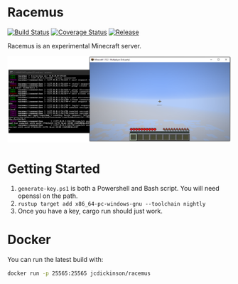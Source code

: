 # Racemus

[![Build Status](https://img.shields.io/github/workflow/status/jcdickinson/racemus/Continuous%20Integration)](https://github.com/jcdickinson/racemus/actions?query=workflow%3A%22Continuous+Integration%22)
[![Coverage Status](https://coveralls.io/repos/github/jcdickinson/racemus/badge.svg?branch=master)](https://coveralls.io/github/jcdickinson/racemus?branch=master)
[![Release](https://img.shields.io/github/v/release/jcdickinson/racemus?include_prereleases&sort=semver)](https://github.com/jcdickinson/racemus/releases/)

Racemus is an experimental Minecraft server.

![Screenshot](.github/attachments/screenshot.png)

# Getting Started

1. `generate-key.ps1` is both a Powershell and Bash script. You will need
   openssl on the path.
2. `rustup target add x86_64-pc-windows-gnu --toolchain nightly`
3. Once you have a key, cargo run should just work.

# Docker

You can run the latest build with:

```sh
docker run -p 25565:25565 jcdickinson/racemus
```